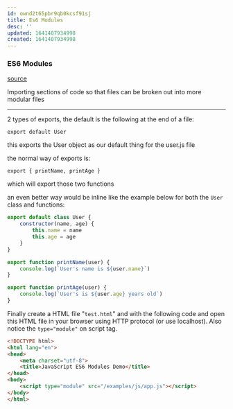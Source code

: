 ```yaml
---
id: ownd2t65pbr9qb0kcsf91sj
title: Es6 Modules
desc: ''
updated: 1641407934998
created: 1641407934998
---
```



### ES6 Modules

[source](https://youtu.be/cRHQNNcYf6s?list=PLZlA0Gpn_vH-0FlQnruw2rd1HuiYJHHkm)

Importing sections of code so that files can be broken out into more modular files

---

2 types of exports, the default is the following at the end of a file:

`export default User`

this exports the User object as our default thing for the user.js file

the normal way of exports is:

`export { printName, printAge }`

which will export those two functions

an even better way would be inline like the example below for both the `User` class and functions: 

```javascript
export default class User {
    constructor(name, age) {
        this.name = name
        this.age = age
    }
}

export function printName(user) {
    console.log(`User's name is ${user.name}`)
}

export function printAge(user) {
    console.log(`User's is ${user.age} years old`)
}
```

Finally create a HTML file "`test.html`" and with the following code and open this HTML file in your browser using HTTP protocol (or use localhost). Also notice the `type="module"` on script tag.

```html
<!DOCTYPE html>
<html lang="en">
<head>
    <meta charset="utf-8">
    <title>JavaScript ES6 Modules Demo</title>
</head>
<body>
    <script type="module" src="/examples/js/app.js"></script>
</body>
</html>
```
